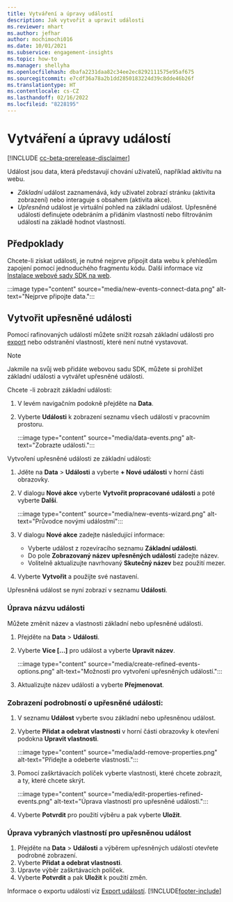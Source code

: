 ```yaml
---
title: Vytváření a úpravy událostí
description: Jak vytvořit a upravit události
ms.reviewer: mhart
ms.author: jefhar
author: mochimochi016
ms.date: 10/01/2021
ms.subservice: engagement-insights
ms.topic: how-to
ms.manager: shellyha
ms.openlocfilehash: dbafa2231daa82c34ee2ec8292111575e95af675
ms.sourcegitcommit: e7cdf36a78a2b1dd2850183224d39c8dde46b26f
ms.translationtype: HT
ms.contentlocale: cs-CZ
ms.lasthandoff: 02/16/2022
ms.locfileid: "8228195"
---
```

# <a name="create-and-modify-events"></a>Vytváření a úpravy událostí

[!INCLUDE [cc-beta-prerelease-disclaimer](includes/cc-beta-prerelease-disclaimer.md)]

Událost jsou data, která představují chování uživatelů, například aktivitu na webu.

- *Základní* událost zaznamenává, kdy uživatel zobrazí stránku (aktivita zobrazení) nebo interaguje s obsahem (aktivita akce).
- *Upřesněná* událost je virtuální pohled na základní událost. Upřesněné události definujete odebráním a přidáním vlastností nebo filtrováním událostí na základě hodnot vlastností.

## <a name="prerequisites"></a>Předpoklady

Chcete-li získat události, je nutné nejprve připojit data webu k přehledům zapojení pomocí jednoduchého fragmentu kódu. Další informace viz [Instalace webové sady SDK na web](instrument-website.md).

 :::image type="content" source="media/new-events-connect-data.png" alt-text="Nejprve připojte data.":::

## <a name="create-refined-events"></a>Vytvořit upřesněné události

Pomocí rafinovaných událostí můžete snížit rozsah základní události pro [export](export-events.md) nebo odstranění vlastností, které není nutné vystavovat.

> [!NOTE]
> Jakmile na svůj web přidáte webovou sadu SDK, můžete si prohlížet základní události a vytvářet upřesněné události. 

Chcete -li zobrazit základní události:

1. V levém navigačním podokně přejděte na **Data**.

1. Vyberte **Události** k zobrazení seznamu všech událostí v pracovním prostoru.

    :::image type="content" source="media/data-events.png" alt-text="Zobrazte události.":::

Vytvoření upřesněné události ze základní události: 

1. Jděte na **Data** > **Události** a vyberte **+ Nové události** v horní části obrazovky.

1. V dialogu **Nové akce** vyberte **Vytvořit propracované události** a poté vyberte **Další**.
   
     :::image type="content" source="media/new-events-wizard.png" alt-text="Průvodce novými událostmi":::
     
1. V dialogu **Nové akce** zadejte následující informace:

   - Vyberte událost z rozevíracího seznamu **Základní události**.
   - Do pole **Zobrazovaný název upřesněných událostí** zadejte název.
   - Volitelně aktualizujte navrhovaný **Skutečný název** bez použití mezer.

1. Vyberte **Vytvořit** a použijte své nastavení.

Upřesněná událost se nyní zobrazí v seznamu **Události**.

### <a name="edit-event-name"></a>Úprava názvu události

Můžete změnit název a vlastnosti základní nebo upřesněné události.

1. Přejděte na **Data** > **Události**. 

1. Vyberte **Více [...]** pro událost a vyberte **Upravit název**.
    
     :::image type="content" source="media/create-refined-events-options.png" alt-text="Možnosti pro vytvoření upřesněných událostí.":::

3. Aktualizujte název události a vyberte **Přejmenovat**.

### <a name="view-the-details-of-a-refined-event"></a>Zobrazení podrobností o upřesněné události:

1. V seznamu **Událost** vyberte svou základní nebo upřesněnou událost. 

1. Vyberte **Přidat a odebrat vlastnosti** v horní části obrazovky k otevření podokna **Upravit vlastnosti**. 

     :::image type="content" source="media/add-remove-properties.png" alt-text="Přidejte a odeberte vlastnosti.":::

1. Pomocí zaškrtávacích políček vyberte vlastnosti, které chcete zobrazit, a ty, které chcete skrýt. 

   :::image type="content" source="media/edit-properties-refined-events.png" alt-text="Úprava vlastností pro upřesněné události.":::

1. Vyberte **Potvrdit** pro použití výběru a pak vyberte **Uložit**.


### <a name="edit-selected-properties-for-a-refined-event"></a>Úprava vybraných vlastností pro upřesněnou událost

1. Přejděte na **Data** > **Události** a výběrem upřesněných událostí otevřete podrobné zobrazení.
1. Vyberte **Přidat a odebrat vlastnosti**. 
1. Upravte výběr zaškrtávacích políček.
1. Vyberte **Potvrdit** a pak **Uložit** k použití změn.

Informace o exportu událostí viz [Export událostí](export-events.md).
[!INCLUDE[footer-include](../includes/footer-banner.md)]

